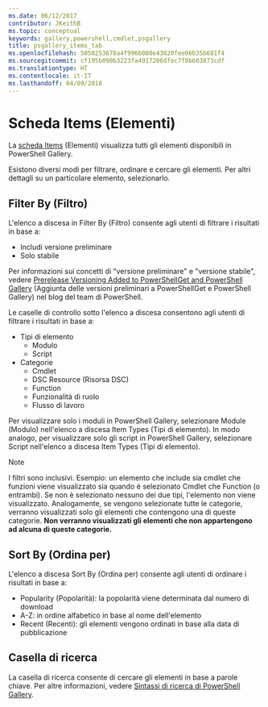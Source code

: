 ```yaml
---
ms.date: 06/12/2017
contributor: JKeithB
ms.topic: conceptual
keywords: gallery,powershell,cmdlet,psgallery
title: psgallery_items_tab
ms.openlocfilehash: 5058253678a4f996b080e43820fee06b35b681f4
ms.sourcegitcommit: cf195b090b3223fa4917206dfec7f0b603873cdf
ms.translationtype: HT
ms.contentlocale: it-IT
ms.lasthandoff: 04/09/2018
---
```

# <a name="items-tab"></a>Scheda Items (Elementi)

La [scheda Items](https://www.powershellgallery.com/items) (Elementi) visualizza tutti gli elementi disponibili in PowerShell Gallery.

Esistono diversi modi per filtrare, ordinare e cercare gli elementi.
Per altri dettagli su un particolare elemento, selezionarlo.

## <a name="filter-by"></a>Filter By (Filtro)

L'elenco a discesa in Filter By (Filtro) consente agli utenti di filtrare i risultati in base a:
* Includi versione preliminare
* Solo stabile

Per informazioni sui concetti di "versione preliminare" e "versione stabile", vedere [Prerelease Versioning Added to PowerShellGet and PowerShell Gallery](https://blogs.msdn.microsoft.com/powershell/2017/12/05/prerelease-versioning-added-to-powershellget-and-powershell-gallery/) (Aggiunta delle versioni preliminari a PowerShellGet e PowerShell Gallery) nel blog del team di PowerShell.

Le caselle di controllo sotto l'elenco a discesa consentono agli utenti di filtrare i risultati in base a:
* Tipi di elemento
  - Modulo
  - Script
* Categorie
  - Cmdlet
  - DSC Resource (Risorsa DSC)
  - Function
  - Funzionalità di ruolo
  - Flusso di lavoro

Per visualizzare solo i moduli in PowerShell Gallery, selezionare Module (Modulo) nell'elenco a discesa Item Types (Tipi di elemento).
In modo analogo, per visualizzare solo gli script in PowerShell Gallery, selezionare Script nell'elenco a discesa Item Types (Tipi di elemento).

> [!NOTE]
> I filtri sono inclusivi.
> Esempio: un elemento che include sia cmdlet che funzioni viene visualizzato sia quando è selezionato Cmdlet che Function (o entrambi).
> Se non è selezionato nessuno dei due tipi, l'elemento non viene visualizzato.
> Analogamente, se vengono selezionate tutte le categorie, verranno visualizzati solo gli elementi che contengono una di queste categorie.
> **Non verranno visualizzati gli elementi che non appartengono ad alcuna di queste categorie.**

## <a name="sort-by"></a>Sort By (Ordina per)

L'elenco a discesa Sort By (Ordina per) consente agli utenti di ordinare i risultati in base a:
* Popularity (Popolarità): la popolarità viene determinata dal numero di download
* A-Z: in ordine alfabetico in base al nome dell'elemento
* Recent (Recenti): gli elementi vengono ordinati in base alla data di pubblicazione

## <a name="search-box"></a>Casella di ricerca

La casella di ricerca consente di cercare gli elementi in base a parole chiave.
Per altre informazioni, vedere [Sintassi di ricerca di PowerShell Gallery](psgallery_search_syntax.md).